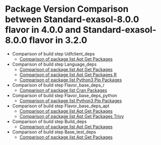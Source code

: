 # Package Version Comparison between Standard-exasol-8.0.0 flavor in 4.0.0 and Standard-exasol-8.0.0 flavor in 3.2.0

- Comparison of build step Udfclient_deps
  - [Comparison of package list Apt Get Packages](udfclient_deps/apt_get_packages_diff.md)
- Comparison of build step Language_deps
  - [Comparison of package list Apt Get Packages](language_deps/apt_get_packages_diff.md)
  - [Comparison of package list Apt Get Packages R](language_deps/apt_get_packages_r_diff.md)
  - [Comparison of package list Python3 Pip Packages](language_deps/python3_pip_packages_diff.md)
- Comparison of build step Flavor_base_deps_r
  - [Comparison of package list Cran Packages](flavor_base_deps_r/cran_packages_diff.md)
- Comparison of build step Flavor_base_deps_python
  - [Comparison of package list Python3 Pip Packages](flavor_base_deps_python/python3_pip_packages_diff.md)
- Comparison of build step Flavor_base_deps_apt
  - [Comparison of package list Apt Get Packages](flavor_base_deps_apt/apt_get_packages_diff.md)
  - [Comparison of package list Apt Get Packages Trivy](flavor_base_deps_apt/apt_get_packages_trivy_diff.md)
- Comparison of build step Build_deps
  - [Comparison of package list Apt Get Packages](build_deps/apt_get_packages_diff.md)
- Comparison of build step Base_test_deps
  - [Comparison of package list Apt Get Packages](base_test_deps/apt_get_packages_diff.md)
